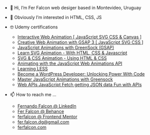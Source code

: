 - 👋 Hi, I’m Fer Falcon web desiger based in Montevideo, Uruguay

- 👀 Obviously I’m interested in HTML, CSS, JS

- 🤓 Udemy certifications
	- [Interactive Web Animation [ JavaScript SVG CSS & Canvas ]](https://www.udemy.com/certificate/UC-b5e43c89-5957-4723-aa80-61bf29e81f9f/)
	- [Creative Web Animation with GSAP 3 [ JavaScript SVG CSS ]](https://www.udemy.com/certificate/UC-9ffb136c-2c59-4227-868c-196d622a99a1/)
	- [JavaScript Animations with GreenSock (GSAP)](https://www.udemy.com/certificate/UC-22c27520-a9fd-4d3a-9be7-0a05f6c2c5c4/)
	- [Learn SVG Animation - With HTML, CSS & Javascript](https://www.udemy.com/certificate/UC-413dee3e-da28-4ac6-821b-bed900032e66/)
	- [SVG & CSS Animation - Using HTML & CSS](https://www.udemy.com/certificate/UC-a3ddb2bf-f09c-47a2-8d5c-303e101945d7/)
	- [Animating with the JavaScript Web Animations API](https://www.udemy.com/certificate/UC-19c3afba-a69c-4ceb-bd6d-52f86de36b86/)
	- [Learning LESS](https://www.udemy.com/certificate/UC-18b7b179-552c-4781-8892-9d5afb5e9cfb/)
	- [Become a WordPress Developer: Unlocking Power With Code](https://www.udemy.com/certificate/UC-c110fd74-f8a5-468b-858c-22fc6f3b2ea3/)
	- [Master JavaScript Animations with Greensock](https://www.udemy.com/certificate/UC-7b0bc2c0-2567-4463-9351-1ea3787642c8/)
	- [Web APIs JavaScript Fetch getting JSON data Fun with APIs](https://www.udemy.com/certificate/UC-bc6df9d6-10d0-41ea-8ca5-6cf6b7848671/)

- 📫 How to reach me ...
	- [Fernando Falcon @ LinkedIn](https://www.linkedin.com/in/fernandofalcon/)
	- [Fer Falcon @ Behance](https://www.behance.net/ferfalcon/)
	- [ferfalcon @ Frontend Mentor](https://www.frontendmentor.io/profile/ferfalcon)
	- [fer.falcon.dg@gmail.com](mailto:someone@yoursite.com)
	- [ferfalcon.com](https://ferfalcon.com/)

<!---
ferfalcon/ferfalcon is a ✨ special ✨ repository because its `README.md` (this file) appears on your GitHub profile.
You can click the Preview link to take a look at your changes.
--->